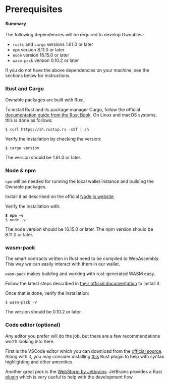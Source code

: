 # Prerequisites

#### Summary

The following dependencies will be required to develop Ownables:

* `rustc` and `cargo` versions 1.61.0 or later
* `npm` version 8.11.0 or later
* `node` version 16.15.0 or later
* `wasm-pack` version 0.10.2 or later

If you do not have the above dependencies on your machine, see the sections below for instructions.

### Rust and Cargo

Ownable packages are built with Rust.

To install Rust and its package manager Cargo, follow the official [documentation guide from the Rust Book](https://doc.rust-lang.org/cargo/getting-started/installation.html). On Linux and macOS systems, this is done as follows:

```shell-session
$ curl https://sh.rustup.rs -sSf | sh
```

Verify the installation by checking the version:

```shell-session
$ cargo version
```

The version should be 1.61.0 or later.

### Node & npm

`npm` will be needed for running the local wallet instance and building the Ownable packages.

Install it as described on the official [Node.js website](https://nodejs.org/en/download/).

Verify the installation with:

<pre class="language-shell-session"><code class="lang-shell-session"><strong>$ npm -v
</strong>$ node -v
</code></pre>

The node version should be 16.15.0 or later. The npm version should be 8.11.0 or later.

### wasm-pack

The smart contracts written in Rust need to be compiled to WebAssembly. This way we can easily interact with them in our wallet.

`wasm-pack` makes building and working with rust-generated WASM easy.&#x20;

Follow the latest steps described in [their official documentation](https://rustwasm.github.io/wasm-pack/installer/) to install it.

Once that is done, verify the installation:

```shell-session
$ wasm-pack -V
```

The version should be 0.10.2 or later.

### Code editor (optional)

Any editor you prefer will do the job, but there are a few recommendations worth looking into here.

First is the VSCode editor which you can download from the [official source](https://code.visualstudio.com/). Along with it, you may consider installing [this](https://marketplace.visualstudio.com/items?itemName=rust-lang.rust) Rust plugin to help with syntax highlighting and other amenities.

Another great pick is the [WebStorm by Jetbrains](https://www.jetbrains.com/webstorm/). JetBrains provides a Rust [plugin](https://intellij-rust.github.io/) which is very useful to help with the development flow.
